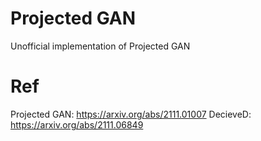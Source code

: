 
# Projected GAN
Unofficial implementation of Projected GAN

# Ref
Projected GAN: https://arxiv.org/abs/2111.01007
DecieveD: https://arxiv.org/abs/2111.06849
